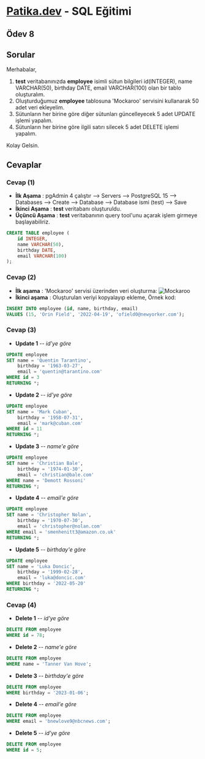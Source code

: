 # [Patika.dev](https://www.patika.dev/tr) - SQL Eğitimi
## Ödev 8
## Sorular

Merhabalar,

1. **test** veritabanınızda **employee** isimli sütun bilgileri id(INTEGER), name VARCHAR(50), birthday DATE, email VARCHAR(100) olan bir tablo oluşturalım.
2. Oluşturduğumuz **employee** tablosuna 'Mockaroo' servisini kullanarak 50 adet veri ekleyelim.
3. Sütunların her birine göre diğer sütunları güncelleyecek 5 adet UPDATE işlemi yapalım.
4. Sütunların her birine göre ilgili satırı silecek 5 adet DELETE işlemi yapalım.

Kolay Gelsin.

## Cevaplar

### Cevap (1)

- **İlk Aşama** : pgAdmin 4 çalıştır --> Servers --> PostgreSQL 15 --> Databases --> Create --> Database --> Database ismi (test) --> Save
- **İkinci Aşama** : **test** veritabanı oluşturuldu.
- **Üçüncü Aşama** : **test** veritabanının query tool'unu açarak işlem girmeye başlayabiliriz.

```sql
CREATE TABLE employee (
	id INTEGER,
 	name VARCHAR(50),
 	birthday DATE,
 	email VARCHAR(100)
);
```

### Cevap (2)
- **İlk aşama** : 'Mockaroo' servisi üzerinden veri oluşturma:
![Mockaroo](https://images2.imgbox.com/fd/e4/EPbEbiLH_o.jpg)
- **İkinci aşama** : Oluşturulan veriyi kopyalayıp ekleme, Örnek kod:
```sql
INSERT INTO employee (id, name, birthday, email)
VALUES (15, 'Orin Field', '2022-04-19', 'ofield0@newyorker.com');
```

### Cevap (3)
- **Update 1** -- *id'ye göre*
```sql
UPDATE employee
SET name = 'Quentin Tarantino',
	birthday = '1963-03-27',
	email = 'quentin@tarantino.com'
WHERE id = 3
RETURNING *;
```
- **Update 2** -- *id'ye göre*
```sql
UPDATE employee
SET name = 'Mark Cuban',
	birthday = '1958-07-31',
	email = 'mark@cuban.com'
WHERE id = 11
RETURNING *;
```
- **Update 3** -- *name'e göre*
```sql
UPDATE employee
SET name = 'Christian Bale',
	birthday = '1974-01-30',
	email = 'christian@bale.com'
WHERE name = 'Demott Rossoni'
RETURNING *;
```
- **Update 4** -- *email'e göre*
```sql
UPDATE employee
SET name = 'Christopher Nolan',
	birthday = '1970-07-30',
	email = 'christopher@nolan.com'
WHERE email = 'smenhenitt3@amazon.co.uk'
RETURNING *;
```
- **Update 5** -- *birthday'e göre*
```sql
UPDATE employee
SET name = 'Luka Doncic',
	birthday = '1999-02-28',
	email = 'luka@doncic.com'
WHERE birthday = '2022-05-20'
RETURNING *;
```

### Cevap (4)
- **Delete 1** -- *id'ye göre*
```sql
DELETE FROM employee
WHERE id = 78;
```
- **Delete 2** -- *name'e göre*
```sql
DELETE FROM employee
WHERE name = 'Tanner Van Hove';
```
- **Delete 3** -- *birthday'e göre*
```sql
DELETE FROM employee
WHERE birthday = '2023-01-06';
```
- **Delete 4** -- *email'e göre*
```sql
DELETE FROM employee
WHERE email = 'bnewlove9@nbcnews.com';
```
- **Delete 5** -- *id'ye göre*
```sql
DELETE FROM employee
WHERE id = 5;
```
